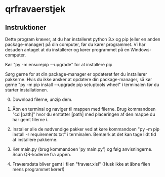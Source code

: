# qrfravaerstjek

## Instruktioner

Dette program kræver, at du har installeret python 3.x og pip (eller en anden package-manager) på din computer, før du kører programmet. Vi har desuden antaget at du installerer og kører programmet på en Windows-computer.

Kør "py -m ensurepip --upgrade" for at installere pip.

Sørg gerne for at din package-manager er opdateret før du installerer pakkerne. Hvis du ikke ønsker at opdatere din package-manager, så kør gerne "py -m pip install --upgrade pip setuptools wheel" i terminalen før du starter installationen.

0. Download filerne, unzip dem.

1. Åbn en terminal og naviger til mappen med filerne. Brug kommandoen "cd [path]" hvor du erstatter [path] med placeringen af den mappe du har gemt filerne i.

2. Installer alle de nødvendige pakker ved at køre kommandoen "py -m pip install -r requirements.txt" i terminalen. Bemærk at det kan tage lidt tid at installere pakkerne.

3. Kør main.py (brug kommandoen 'py main.py') og følg anvisningerne. Scan QR-koderne fra appen.

4. Fraværsdata bliver gemt i filen "fravær.xlsl" (Husk ikke at åbne filen mens programmet kører!)
